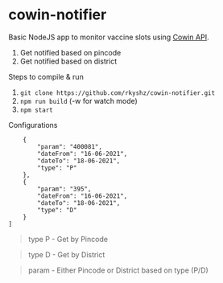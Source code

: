 # cowin-notifier

Basic NodeJS app to monitor vaccine slots using [Cowin API](https://apisetu.gov.in/public/marketplace/api/cowin "Cowin API").
1) Get notified based on pincode
2) Get notified based on district

Steps to compile & run
1) `git clone https://github.com/rkyshz/cowin-notifier.git`
2) `npm run build` (-w for watch mode)
3) `npm start`

Configurations
```[
    {
        "param": "400081",
        "dateFrom": "16-06-2021",
        "dateTo": "18-06-2021",
        "type": "P"
    },
    {
        "param": "395",
        "dateFrom": "16-06-2021",
        "dateTo": "18-06-2021",
        "type": "D"
    }
]
```
>type P - Get by Pincode

>type D - Get by District

>param - Either Pincode or District based on type (P/D)
